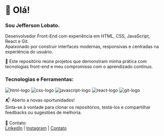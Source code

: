<h1>👋 Olá!</h1> <h3>Sou Jefferson Lobato.</h3>
Desenvolvedor Front-End com experiência em HTML, CSS, JavaScript, React e Git. 
<br>Apaixonado por construir interfaces modernas, responsivas e centradas na experiência do usuário.

🔧 Este repositório reúne projetos que demonstram minha prática com tecnologias front-end e meu compromisso com o aprendizado contínuo.

<h3>Tecnologias e Ferramentas:</h3>
<img src="https://img.shields.io/badge/HTML5-E34F26.svg?style=for-the-badge&logo=HTML5&logoColor=white" alt="html-logo"> 
<img src="https://img.shields.io/badge/CSS3-1572B6.svg?style=for-the-badge&logo=CSS3&logoColor=white" alt="css-logo"> 
<img src="https://img.shields.io/badge/JavaScript-F7DF1E.svg?style=for-the-badge&logo=JavaScript&logoColor=black" alt="javascript-logo">
<img src="https://img.shields.io/badge/React-61DAFB.svg?style=for-the-badge&logo=React&logoColor=black" alt="react-logo">
<img src="https://img.shields.io/badge/Git-F05032.svg?style=for-the-badge&logo=Git&logoColor=white" alt="git-logo">


📬 Aberto a novas oportunidades!
<br>Sinta-se à vontade para clonar os repositórios, testá-los e compartilhar feedbacks ou sugestões de melhoria.
<br><br>
🔗 Contato:<br>
<a href="https://www.linkedin.com/in/jefferson-lima-558bb02a5/">LinkedIn<a/> | <a href="https://www.instagram.com/lima.lobato/">Instagram<a/> | <a href="https://wa.me//5561981333718?text=Olá, vim através do Github.">Contato</a>
